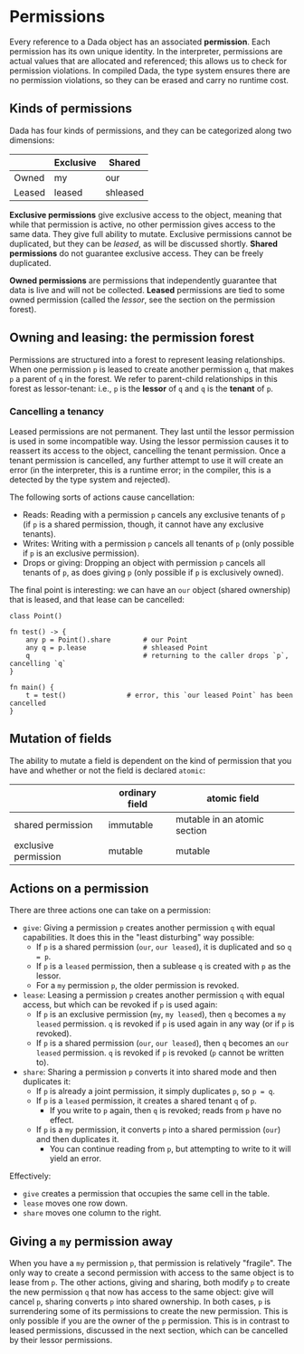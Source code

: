 # Permissions

Every reference to a Dada object has an associated **permission**. Each permission has its own unique identity. In the interpreter, permissions are actual values that are allocated and referenced; this allows us to check for permission violations. In compiled Dada, the type system ensures there are no permission violations, so they can be erased and carry no runtime cost.

## Kinds of permissions

Dada has four kinds of permissions, and they can be categorized along two dimensions:

|        | Exclusive | Shared   |
| ------ | --------- | -------- |
| Owned  | my        | our      |
| Leased | leased    | shleased |

**Exclusive permissions** give exclusive access to the object, meaning that while that permission is active, no other permission gives access to the same data. They give full ability to mutate. Exclusive permissions cannot be duplicated, but they can be *leased*, as will be discussed shortly. **Shared permissions** do not guarantee exclusive access. They can be freely duplicated.

**Owned permissions** are permissions that independently guarantee that data is live and will not be collected. **Leased** permissions are tied to some owned permission (called the *lessor*, see the section on the permission forest).

## Owning and leasing: the permission forest

Permissions are structured into a forest to represent leasing relationships. When one permission `p` is leased to create another permission `q`, that makes `p` a parent of `q` in the forest. We refer to parent-child relationships in this forest as lessor-tenant: i.e., `p` is the **lessor** of `q` and `q` is the **tenant** of `p`.

### Cancelling a tenancy

Leased permissions are not permanent. They last until the lessor permission is used in some incompatible way. Using the lessor permission causes it to reassert its access to the object, cancelling the tenant permission. Once a tenant permission is cancelled, any further attempt to use it will create an error (in the interpreter, this is a runtime error; in the compiler, this is a detected by the type system and rejected).

The following sorts of actions cause cancellation:

* Reads: Reading with a permission `p` cancels any exclusive tenants of `p` (if `p` is a shared permission, though, it cannot have any exclusive tenants).
* Writes: Writing with a permission `p` cancels all tenants of `p` (only possible if `p` is an exclusive permission).
* Drops or giving: Dropping an object with permission `p` cancels all tenants of `p`, as does giving `p` (only possible if `p` is exclusively owned).

The final point is interesting: we can have an `our` object (shared ownership) that is leased, and that lease can be cancelled:

```
class Point()

fn test() -> {
    any p = Point().share        # our Point
    any q = p.lease              # shleased Point
    q                            # returning to the caller drops `p`, cancelling `q`
}

fn main() {
    t = test()               # error, this `our leased Point` has been cancelled
}
```

## Mutation of fields

The ability to mutate a field is dependent on the kind of permission that you have and whether or not the field is declared `atomic`:

|                      | ordinary field | atomic field                 |
| -------------------- | -------------- | ---------------------------- |
| shared permission    | immutable      | mutable in an atomic section |
| exclusive permission | mutable        | mutable                      |



## Actions on a permission

There are three actions one can take on a permission:

* `give`: Giving a permission `p` creates another permission `q` with equal capabilities. It does this in the "least disturbing" way possible:
    * If `p` is a shared permission (`our`, `our leased`), it is duplicated and so `q = p`.
    * If `p` is a `leased` permission, then a sublease `q` is created with `p` as the lessor.
    * For a `my` permission `p`, the older permission is revoked.
* `lease`: Leasing a permission `p` creates another permission `q` with equal access, but which can be revoked if `p` is used again:
    * If `p` is an exclusive permission (`my`, `my leased`), then `q` becomes a `my leased` permission. `q` is revoked if `p` is used again in any way (or if `p` is revoked).
    * If `p` is a shared permission (`our`, `our leased`), then `q` becomes an `our leased` permission. `q` is revoked if `p` is revoked (`p` cannot be written to).
* `share`: Sharing a permission `p` converts it into shared mode and then duplicates it:
    * If `p` is already a joint permission, it simply duplicates `p`, so `p = q`.
    * If `p` is a `leased` permission, it creates a shared tenant `q` of `p`.
        * If you write to `p` again, then `q` is revoked; reads from `p` have no effect.
    * If `p` is a `my` permission, it converts `p` into a shared permission (`our`) and then duplicates it.
        * You can continue reading from `p`, but attempting to write to it will yield an error.

Effectively:

* `give` creates a permission that occupies the same cell in the table.
* `lease` moves one row down.
* `share` moves one column to the right.

## Giving a `my` permission away

When you have a `my` permission `p`, that permission is relatively "fragile". The only way to create a second permission with access to the same object is to lease from `p`. The other actions, giving and sharing, both modify `p` to create the new permission `q` that now has access to the same object: give will cancel `p`, sharing converts `p` into shared ownership. In both cases, `p` is surrendering some of its permissions to create the new permission. This is only possible if you are the owner of the `p` permission. This is in contrast to leased permissions, discussed in the next section, which can be cancelled by their lessor permissions.
